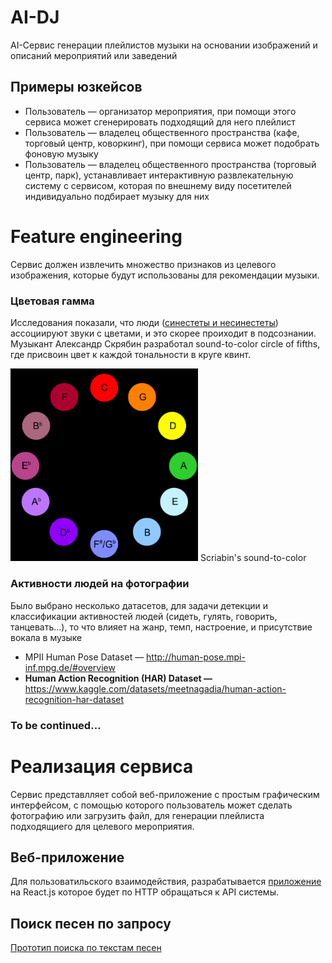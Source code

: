 # AI-DJ

AI-Сервис генерации плейлистов музыки на основании изображений и описаний мероприятий или заведений

## Примеры юзкейсов

- Пользователь — организатор мероприятия, при помощи этого сервиса может сгенерировать подходящий для него плейлист
- Пользователь — владелец общественного пространства (кафе, торговый центр, коворкинг), при помощи сервиса может подобрать фоновую музыку
- Пользователь — владелец общественного пространства (торговый центр, парк), устанавливает интерактивную развлекательную систему с сервисом, которая по внешнему виду посетителей индивидуально подбирает музыку для них

# Feature engineering

Сервис должен извлечить множество признаков из целевого изображения, которые будут использованы для рекомендации музыки. 

### Цветовая гамма

Исследования показали, что люди ([синестеты и несинестеты](https://ru.wikipedia.org/wiki/%D0%A1%D0%B8%D0%BD%D0%B5%D1%81%D1%82%D0%B5%D0%B7%D0%B8%D1%8F)) ассоциируют звуки с цветами, и это скорее проиходит в подсознании. Музыкант Александр Скрябин разработал sound-to-color circle of fifths, где присвоин цвет к каждой тональности в круге квинт.

<img src="images/colortosound.png" alt="drawing" width="300"/>
Scriabin's sound-to-color 

### Активности людей на фотографии

Было выбрано несколько датасетов, для задачи детекции и классификации активностей людей (сидеть, гулять, говорить, танцевать…), то что влияет на жанр, темп, настроение, и присутствие вокала в музыке

- MPII Human Pose Dataset — http://human-pose.mpi-inf.mpg.de/#overview
- ****Human Action Recognition (HAR) Dataset —**** https://www.kaggle.com/datasets/meetnagadia/human-action-recognition-har-dataset
### To be continued…

# Реализация сервиса

Сервис представлляет собой веб-приложение с простым графическим интерфейсом, с помощью которого пользователь может сделать фотографию или загрузить файл, для генерации плейлиста подходящиего для целевого мероприятия. 

## Веб-приложение

Для пользоватильского взаимодействия, разрабатывается [приложение](https://github.com/MulhamShaheen/AI-DJ/tree/frontend) на React.js которое будет по HTTP обращаться к API системы.

## Поиск песен по запросу

[Прототип поиска по текстам песен](https://colab.research.google.com/drive/1-H0D_RljalRm_CjWGgyferDdBFaxziv_?usp=sharing)
